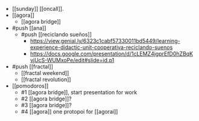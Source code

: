 - [[sunday]] [[oncall]].
- [[agora]]
  - [[agora bridge]]
- #push [[ana]]
  - #push [[reciclando sueños]] 
    - https://view.genial.ly/6323c1cabf57330011bd5449/learning-experience-didactic-unit-cooperativa-reciclando-suenos
    - https://docs.google.com/presentation/d/1cLEMZ4jgprEfD0hZBqKvjUcS-WUMxoPe/edit#slide=id.p1
- #push [[fractal]]
  - [[fractal weekend]]
  - [[fractal revolution]]
- [[pomodoros]]
  - #1 [[agora bridge]], start presentation for work
  - #2 [[agora bridge]]?
  - #3 [[agora bridge]]?
  - #4 [[agora]] one protopoi for [[agorai]]
